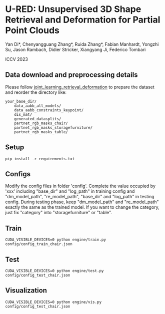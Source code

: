 # U-RED: Unsupervised 3D Shape Retrieval and Deformation for Partial Point Clouds

Yan Di*, Chenyangguang Zhang*, Ruida Zhang*, Fabian Manhardt, Yongzhi Su, Jason Rambach, Didier Stricker, Xiangyang Ji, Federico Tombari

ICCV 2023

## Data download and preprocessing details
Please follow [joint_learning_retrieval_deformation](https://github.com/mikacuy/joint_learning_retrieval_deformation) to prepare the dataset and reorder the directory like:
```
your_base_dir/
    data_aabb_all_models/
    data_aabb_constraints_keypoint/
    dis_mat/
    generated_datasplits/
    partnet_rgb_masks_chair/
    partnet_rgb_masks_storagefurniture/
    partnet_rgb_masks_table/
```

## Setup
```
pip install -r requirements.txt
```


## Configs
Modify the config files in folder 'config'. Complete the value occupied by 'xxx' including "base_dir" and "log_path" in training config and "dm_model_path", "re_model_path", "base_dir" and "log_path" in testing config. During testing phase, keep "dm_model_path" and "re_model_path" exactly the same as the trained model. If you want to change the category, just fix "category" into "storagefurniture" or "table".

## Train
```
CUDA_VISIBLE_DEVICES=0 python engine/train.py config/config_train_chair.json
```

## Test
```
CUDA_VISIBLE_DEVICES=0 python engine/test.py config/config_test_chair.json
```

## Visualization
```
CUDA_VISIBLE_DEVICES=0 python engine/vis.py config/config_test_chair.json
```